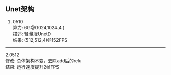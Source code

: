 Unet架构  
-------------------------------  
1. 0510  
算力:  6G@(1024,1024,4 )  
描述:  轻量版UnetD  
结果:  (512,512,4)@152FPS  
 -------------------------------  
2.0512  
修改:  总体架构不变，去除add后的relu  
结果:  运行速度提升2帧FPS
